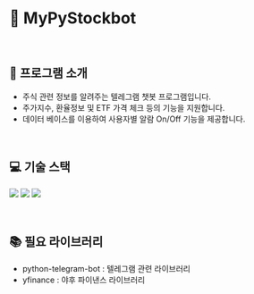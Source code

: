 # 🤖 MyPyStockbot
<br/>

## 📢 프로그램 소개

- 주식 관련 정보를 알려주는 텔레그램 챗봇 프로그램입니다.
- 주가지수, 환율정보 및 ETF 가격 체크 등의 기능을 지원합니다.
- 데이터 베이스를 이용하여 사용자별 알람 On/Off 기능을 제공합니다.

<br/>

## 💻️ 기술 스택

<p>
<img src="https://img.shields.io/badge/Python-3776AB?style=for-the-badge&logo=Python&logoColor=white">
<img src="https://img.shields.io/badge/mysql-4479A1?style=for-the-badge&logo=mysql&logoColor=white">
<img src="https://img.shields.io/badge/linux-FCC624?style=for-the-badge&logo=linux&logoColor=black">
</p>

<br/>

## 📚 필요 라이브러리

- python-telegram-bot : 텔레그램 관련 라이브러리
- yfinance : 야후 파이낸스 라이브러리

